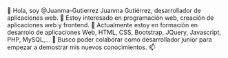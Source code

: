 👋 Hola, soy @Juanma-Gutierrez Juanma Gutiérrez, desarrollador de aplicaciones web.
👀 Estoy interesado en programación web, creación de aplicaciones web y frontend.
🌱 Actualmente estoy en formación en desarrolo de aplicaciones Web, HTML, CSS, Bootstrap, JQuery, Javascript, PHP, MySQL,...
💞️ Busco poder colaborar como desarrollador junior para empezar a demostrar mis nuevos conocimientos.
📫

<!---
Juanma-Gutierrez/Juanma-Gutierrez is a ✨ special ✨ repository because its `README.md` (this file) appears on your GitHub profile.
You can click the Preview link to take a look at your changes.
--->
